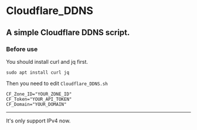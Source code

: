 # Cloudflare_DDNS
## A simple Cloudflare DDNS script.
### Before use
You should install curl and jq first.
```
sudo apt install curl jq
```
Then you need to edit `Cloudflare_DDNS.sh`
```
CF_Zone_ID="YOUR_ZONE_ID"
CF_Token="YOUR_API_TOKEN"
CF_Domain="YOUR_DOMAIN"
```
********
It's only support IPv4 now.
